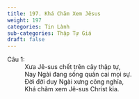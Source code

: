 ```yaml
---
title: 197. Khá Chăm Xem Jêsus
weight: 197
categories: Tin Lành
sub-categories: Thập Tự Giá
draft: false
---
```

<dl><dt>Câu 1:</dt><dd data-verse="1">Xưa Jê-sus chết trên cây thập tự, <br/>Nay Ngài đang sống quản cai mọi sự. <br/>Đời đời duy Ngài xưng công nghĩa, <br/>Khá chăm xem Jê-sus Christ kia. </dd></dl>